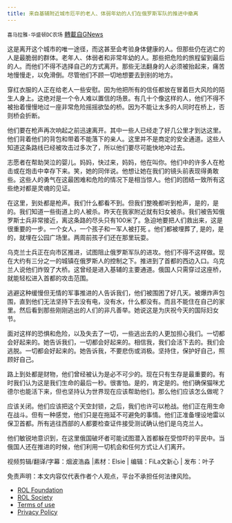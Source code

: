 ```yaml
---
title: 来自基辅附近城市厄平的老人、体弱年幼的人们在俄罗斯军队的推进中撤离
---
```

`喜马拉雅-华盛顿DC农场` [轉載自GNews](https://gnews.org/zh-hans/2147318/)

这是离开这个城市的唯一途径，而这甚至会考验身体健康的人。但那些仍在逃亡的人是最脆弱的群体。老年人、体弱者和非常年幼的人。那些把危险的旅程留到最后的人。而他们不得不选择自己的方式离开。那些无法翻身的人必须被抬起来，痛苦地慢慢走，以免滑倒。尽管他们不顾一切地想要去到别的地方。

穿红衣服的人正在给老人一些安慰。因为他把所有的信任都放在冒着巨大风险的陌生人身上。这绝对是一个令人难以置信的场景。有几十个像这样的人，他们不得不被抬着慢慢地过一座非常危险摇摇欲坠的桥。因为不能让太多的人同时在桥上，否则桥会折断。

他们要在枪声再次响起之前迅速离开。其中一些人已经走了好几公里才到达这里。他们背着他们的背包和带着不能落下的亲人。这里并不是商定的安全通道。这些人知道这条路线已经被攻击过多次了，所以他们要尽可能快地冲过去。

志愿者在帮助哭泣的婴儿。妈妈，快过来，妈妈，他在叫你。他们中的许多人在枪击或在炮击中幸存下来。笑，她的同伴说。他想让她在我们的镜头前表现得勇敢些。这些人的勇气在这最困难和危险的情况下是相当惊人。他们的团结一致所有这些绝对都是灵魂的见证。

在这里，到处都是枪声。我们什么都看不到。但我们整晚都听到枪声，是的，是的。我们知道一些街道上的人被杀。昨天在我家附近就有妇女被杀。我们被告知俄罗斯士兵非常接近，离这条路的尽头只有100米了。急迫地要把人们救出来，这是很重要的一步。一个女人，一个孩子和一军人被打死 。他们都被埋葬了, 是的，是的，就埋在公园广场里。两周前孩子们还在那里玩耍。

乌克兰士兵正在向市区推进，试图阻止俄罗斯军队的进攻。他们不得不这样做。现在大约有三分之一的城镇在俄罗斯人的控制之下。推进到了首都的西边入口。乌克兰人说他们炸毁了大桥。这曾经是进入基辅的主要通道。俄国人只需穿过这座桥，就能轻松进入首都的攻击范围。

逃避这种缓慢但无情的军事推进的人告诉我们，他们被围困了好几天。被爆炸声包围，直到他们无法坚持下去没有电，没有水，什么都没有。而且不能住在自己的家里。然后看到那些刚刚逃出的人们的非凡善举。她说这是为庆祝今天的国际妇女节。

面对这样的恐惧和危险，以及失去了一切，一些逃出去的人更加担心我们。一切都会好起来的。她告诉我们，一切都会好起来的。相信我，我们会活下去的。我们会逃脱。一切都会好起来的。她告诉我，不要悲伤或消极。坚持住，保护好自己，照顾好自己。

路上到处都是财物，他们曾经被认为是必不可少的。现在只有生存是最重要的。有时我们认为这是我们生命的最后一秒。很害怕。是的，肯定是的。他们确保猫咪尤德尔也能活下来，但也坚持认为世界现在应该帮助他们。那么他们应该怎么做呢？

应该关闭。他们应该把这个天空封锁，之后，我们也许可以枪战。他们正在用生命在战斗。但有一种感觉，他们只是在拖延不可避免的事情。他们正准备埋设地雷以保卫首都。所有逃往西部的人都要检查证件接受测试确认他们是乌克兰人。

他们敏锐地意识到，在这里俄国破坏者可能试图潜入首都躲在受惊吓的平民中。当俄国人还在推进的时候，他们利用一切机会和任何方式让人们离开。



视频剪辑/翻译/字幕：烟波浩淼 |素材：Elsie | 编辑：FiLa文新心 | 发布：叶子

 

免责声明：本文内容仅代表作者个人观点，平台不承担任何法律风险。

- [ROL Foundation](https://rolfoundation.org/)
- [ROL Society](https://rolsociety.org/)
- [Terms of use](https://gnews.org/terms-of-use-3/)
- [Privacy Policy](https://gnews.org/privacy-policy/)
